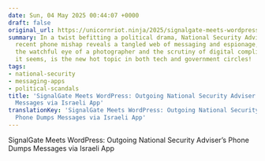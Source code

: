 ```yaml
---
date: Sun, 04 May 2025 00:44:07 +0000
draft: false
original_url: https://unicornriot.ninja/2025/signalgate-meets-wordpress-outgoing-national-security-advisers-phone-dumps-messages-via-israeli-app/
summary: In a twist befitting a political drama, National Security Adviser Mike Waltz's
  recent phone mishap reveals a tangled web of messaging and espionage, all under
  the watchful eye of a photographer and the scrutiny of digital compliance. SignalGate,
  it seems, is the new hot topic in both tech and government circles!
tags:
- national-security
- messaging-apps
- political-scandals
title: 'SignalGate Meets WordPress: Outgoing National Security Adviser’s Phone Dumps
  Messages via Israeli App'
translationKey: 'SignalGate Meets WordPress: Outgoing National Security Adviser’s
  Phone Dumps Messages via Israeli App'
---
```


SignalGate Meets WordPress: Outgoing National Security Adviser’s Phone Dumps Messages via Israeli App